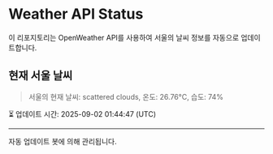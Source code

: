 
# Weather API Status

이 리포지토리는 OpenWeather API를 사용하여 서울의 날씨 정보를 자동으로 업데이트합니다.

## 현재 서울 날씨
> 서울의 현재 날씨: scattered clouds, 온도: 26.76°C, 습도: 74%

⏳ 업데이트 시간: 2025-09-02 01:44:47 (UTC)

---
자동 업데이트 봇에 의해 관리됩니다.
